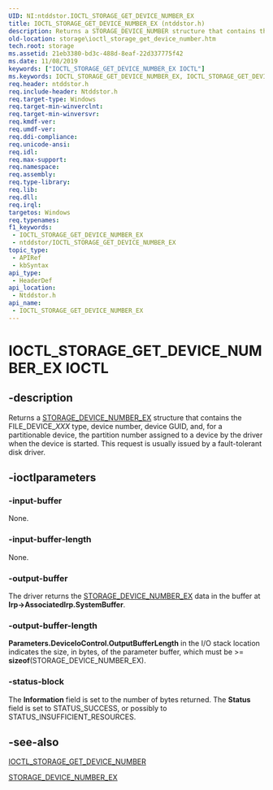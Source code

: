 ```yaml
---
UID: NI:ntddstor.IOCTL_STORAGE_GET_DEVICE_NUMBER_EX
title: IOCTL_STORAGE_GET_DEVICE_NUMBER_EX (ntddstor.h)
description: Returns a STORAGE_DEVICE_NUMBER structure that contains the FILE_DEVICE_XXX type, device number, device GUID, and, for a partitionable device, the partition number assigned to a device by the driver when the device is started.
old-location: storage\ioctl_storage_get_device_number.htm
tech.root: storage
ms.assetid: 21eb3380-bd3c-488d-8eaf-22d337775f42
ms.date: 11/08/2019
keywords: ["IOCTL_STORAGE_GET_DEVICE_NUMBER_EX IOCTL"]
ms.keywords: IOCTL_STORAGE_GET_DEVICE_NUMBER_EX, IOCTL_STORAGE_GET_DEVICE_NUMBER_EX control, IOCTL_STORAGE_GET_DEVICE_NUMBER_EX control code [Storage Devices], ntddstor/IOCTL_STORAGE_GET_DEVICE_NUMBER_EX
req.header: ntddstor.h
req.include-header: Ntddstor.h
req.target-type: Windows
req.target-min-winverclnt: 
req.target-min-winversvr: 
req.kmdf-ver: 
req.umdf-ver: 
req.ddi-compliance: 
req.unicode-ansi: 
req.idl: 
req.max-support: 
req.namespace: 
req.assembly: 
req.type-library: 
req.lib: 
req.dll: 
req.irql: 
targetos: Windows
req.typenames: 
f1_keywords:
 - IOCTL_STORAGE_GET_DEVICE_NUMBER_EX
 - ntddstor/IOCTL_STORAGE_GET_DEVICE_NUMBER_EX
topic_type:
 - APIRef
 - kbSyntax
api_type:
 - HeaderDef
api_location:
 - Ntddstor.h
api_name:
 - IOCTL_STORAGE_GET_DEVICE_NUMBER_EX
---
```


# IOCTL_STORAGE_GET_DEVICE_NUMBER_EX IOCTL


## -description

Returns a [STORAGE_DEVICE_NUMBER_EX](https://docs.microsoft.com/windows-hardware/drivers/ddi/ntddstor/ns-ntddstor-_storage_device_number_ex) structure that contains the FILE_DEVICE_*XXX* type, device number, device GUID, and, for a partitionable device, the partition number assigned to a device by the driver when the device is started. This request is usually issued by a fault-tolerant disk driver.

## -ioctlparameters

### -input-buffer

None.

### -input-buffer-length

None.

### -output-buffer

The driver returns the [STORAGE_DEVICE_NUMBER_EX](https://docs.microsoft.com/windows-hardware/drivers/ddi/ntddstor/ns-ntddstor-_storage_device_number_ex) data in the buffer at **Irp->AssociatedIrp.SystemBuffer**.

### -output-buffer-length

**Parameters.DeviceIoControl.OutputBufferLength** in the I/O stack location indicates the size, in bytes, of the parameter buffer, which must be >= **sizeof**(STORAGE_DEVICE_NUMBER_EX).

### -status-block

The **Information** field is set to the number of bytes returned. The **Status** field is set to STATUS_SUCCESS, or possibly to STATUS_INSUFFICIENT_RESOURCES.

## -see-also

[IOCTL_STORAGE_GET_DEVICE_NUMBER](https://docs.microsoft.com/windows-hardware/drivers/ddi/ntddstor/ns-ntddstor-ioctl_storage_get_device_number)

[STORAGE_DEVICE_NUMBER_EX](https://docs.microsoft.com/windows-hardware/drivers/ddi/ntddstor/ns-ntddstor-_storage_device_number_ex)

